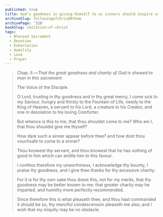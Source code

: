 ```yaml
---
published: true
title: God’s goodness in giving Himself to us sinners should inspire us with even greater humility, trust and love
archiveSlug: followingofchris00thom
archivePage: '328'
bookSlug: imitation-of-christ
tags:
  - Blessed Sacrament
  - Devotion
  - Exhortation
  - Humility
  - Love
  - Prayer
---
```


> Chap. II.—_That the great goodness and charity of God is shewed to man in this sacrament._
> 
> The Voice of the Disciple.
> 
> O Lord, trusting in thy goodness and in thy great mercy, I come sick to my Saviour, hungry and thirsty to the Fountain of Life, needy to the King of Heaven, a servant to his Lord, a creature to his Creator, and one in desolation to his loving Comforter.
> 
> But whence is this to me, that thou shouldst come to me? Who am I, that thou shouldst give me thyself?
> 
> How dare such a sinner appear before thee? and how dost thou vouchsafe to come to a sinner?
> 
> Thou knowest thy servant, and thou knowest that he has nothing of good in him which can entitle him to this favour.
> 
> I confess therefore my unworthiness, I acknowledge thy bounty, I praise ihy goodness, and I give thee thanks for thy excessive charity:
> 
> For it is for thy own sake thou doest this, not for my merits, that thy goodness may be better known to me; that greater charity may he imparted, and humility more perfectly recommended.
> 
> Since therefore this is what pleaseth thee, and thou hast commanded it should be so, thy merciful condescension pleaseth me also; and I wish that my iniquity may be no obstacle.